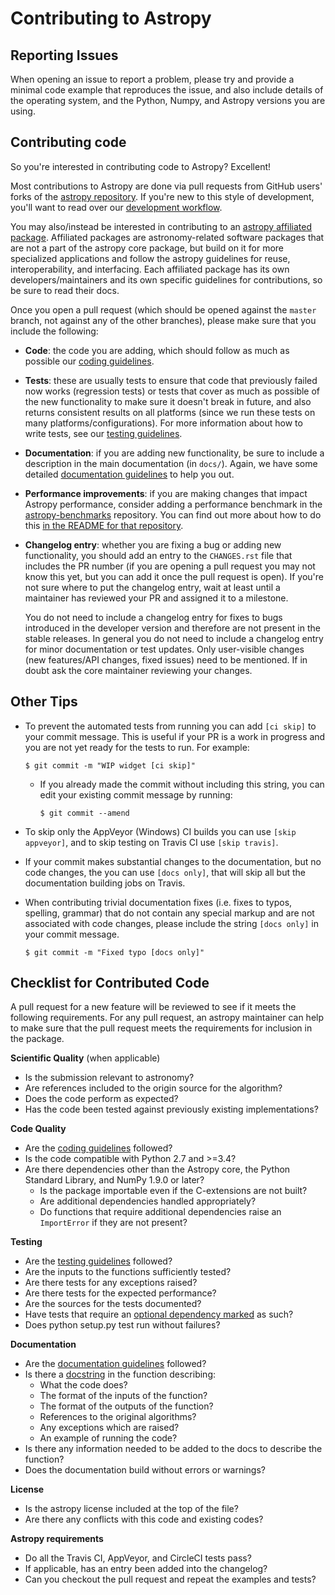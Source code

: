 Contributing to Astropy
=======================

Reporting Issues
----------------

When opening an issue to report a problem, please try and provide a minimal code
example that reproduces the issue, and also include details of the operating
system, and the Python, Numpy, and Astropy versions you are using.

Contributing code
-----------------

So you're interested in contributing code to Astropy? Excellent!

Most contributions to Astropy are done via pull requests from GitHub users'
forks of the [astropy repository](https://github.com/astropy/astropy). If you're
new to this style of development, you'll want to read over our
[development workflow](http://docs.astropy.org/en/latest/development/workflow/development_workflow.html).

You may also/instead be interested in contributing to an
[astropy affiliated package](http://www.astropy.org/affiliated/).
Affiliated packages are astronomy-related software packages that are not a part
of the astropy core package, but build on it for more specialized applications
and follow the astropy guidelines for reuse, interoperability, and interfacing.
Each affiliated package has its own developers/maintainers and its own specific
guidelines for contributions, so be sure to read their docs.

Once you open a pull request (which should be opened against the ``master``
branch, not against any of the other branches), please make sure that you
include the following:

- **Code**: the code you are adding, which should follow as much as possible
  our [coding guidelines](http://docs.astropy.org/en/latest/development/codeguide.html).

- **Tests**: these are usually tests to ensure that code that previously
  failed now works (regression tests) or tests that cover as much as possible
  of the new functionality to make sure it doesn't break in future, and also
  returns consistent results on all platforms (since we run these tests on many
  platforms/configurations). For more information about how to write tests, see
  our [testing guidelines](http://docs.astropy.org/en/latest/development/testguide.html).

- **Documentation**: if you are adding new functionality, be sure to include a
  description in the main documentation (in ``docs/``). Again, we have some
  detailed [documentation guidelines](http://docs.astropy.org/en/latest/development/docguide.html)
  to help you out.

- **Performance improvements**: if you are making changes that impact Astropy
  performance, consider adding a performance benchmark in the
  [astropy-benchmarks](https://github.com/astropy/astropy-benchmarks)
  repository. You can find out more about how to do this
  [in the README for that repository](https://github.com/astropy/astropy-benchmarks#contributing-a-benchmark).

- **Changelog entry**: whether you are fixing a bug or adding new
  functionality, you should add an entry to the ``CHANGES.rst`` file that
  includes the PR number (if you are opening a pull request you may not know
  this yet, but you can add it once the pull request is open). If you're not
  sure where to put the changelog entry, wait at least until a maintainer
  has reviewed your PR and assigned it to a milestone.

  You do not need to include a changelog entry for fixes to bugs introduced in
  the developer version and therefore are not present in the stable releases. In
  general you do not need to include a changelog entry for minor documentation
  or test updates.  Only user-visible changes (new features/API changes, fixed
  issues) need to be mentioned.  If in doubt ask the core maintainer reviewing
  your changes.

Other Tips
----------

- To prevent the automated tests from running you can add ``[ci skip]`` to your
  commit message. This is useful if your PR is a work in progress and you are
  not yet ready for the tests to run.  For example:

      $ git commit -m "WIP widget [ci skip]"

  - If you already made the commit without including this string, you can edit
    your existing commit message by running:

        $ git commit --amend

- To skip only the AppVeyor (Windows) CI builds you can use ``[skip appveyor]``,
  and to skip testing on Travis CI use ``[skip travis]``.

- If your commit makes substantial changes to the documentation, but no code
  changes, the you can use ``[docs only]``, that will skip all but the
  documentation building jobs on Travis.

- When contributing trivial documentation fixes (i.e. fixes to typos, spelling,
  grammar) that do not contain any special markup and are not associated with
  code changes, please include the string ``[docs only]`` in your commit
  message.

      $ git commit -m "Fixed typo [docs only]"

Checklist for Contributed Code
------------------------------

A pull request for a new feature will be reviewed to see if it meets the
following requirements.  For any pull request, an astropy maintainer can help to
make sure that the pull request meets the requirements for inclusion in the
package.

**Scientific Quality** (when applicable)
  * Is the submission relevant to astronomy?
  * Are references included to the origin source for the algorithm?
  * Does the code perform as expected?
  * Has the code been tested against previously existing implementations?

**Code Quality**
  * Are the [coding guidelines](http://docs.astropy.org/en/latest/development/codeguide.html)
    followed?
  * Is the code compatible with Python 2.7 and >=3.4?
  * Are there dependencies other than the Astropy core, the Python Standard
    Library, and NumPy 1.9.0 or later?
    * Is the package importable even if the C-extensions are not built?
    * Are additional dependencies handled appropriately?
    * Do functions that require additional dependencies  raise an `ImportError`
        if they are not present?

**Testing**
  * Are the [testing guidelines](http://docs.astropy.org/en/latest/development/testguide.html) followed?
  * Are the inputs to the functions sufficiently tested?
  * Are there tests for any exceptions raised?
  * Are there tests for the expected performance?
  * Are the sources for the tests documented?
  * Have tests that require an [optional dependency marked](http://docs.astropy.org/en/latest/development/testguide.html#tests-requiring-optional-dependencies) as such?
  * Does python setup.py test run without failures?

**Documentation**
  * Are the [documentation guidelines](http://docs.astropy.org/en/latest/development/docguide.html) followed?
  * Is there a [docstring](http://docs.astropy.org/en/latest/development/docrules.html)
    in the function describing:
    * What the code does?
    * The format of the inputs of the function?
    * The format of the outputs of the function?
    * References to the original algorithms?
    * Any exceptions which are raised?
    * An example of running the code?
  * Is there any information needed to be added to the docs to describe the function?
  * Does the documentation build without errors or warnings?

**License**
  * Is the astropy license included at the top of the file?
  * Are there any conflicts with this code and existing codes?

**Astropy requirements**
  * Do all the Travis CI, AppVeyor, and CircleCI tests pass?
  * If applicable, has an entry been added into the changelog?
  * Can you checkout the pull request and repeat the examples and tests?

